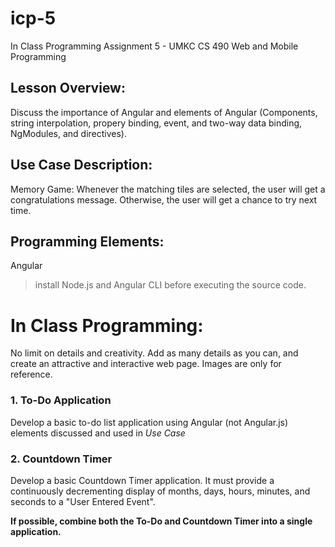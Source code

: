 # icp-5
 In Class Programming Assignment 5 - UMKC CS 490 Web and Mobile Programming

## Lesson Overview:
Discuss the importance of Angular and elements of Angular 
(Components, string interpolation, propery binding, event, 
and two-way data binding, NgModules, and directives).

## Use Case Description:
Memory Game: Whenever the matching tiles are selected, the user will get a 
congratulations message. Otherwise, the user will get a chance to try next time.

## Programming Elements:
Angular

> install Node.js and Angular CLI before executing the source code.

# In Class Programming:
No limit on details and creativity. Add as many details as you can, and
create an attractive and interactive web page. Images are only
for reference.

### 1. To-Do Application
Develop a basic to-do list application using Angular (not Angular.js) 
elements discussed and used in _Use Case_

### 2. Countdown Timer
Develop a basic Countdown Timer application. It must provide
a continuously decrementing display of months, days, hours, minutes, and 
seconds to a "User Entered Event".

**If possible, combine both the To-Do and Countdown Timer into a single application.**
